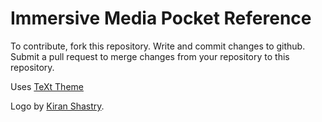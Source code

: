 # Immersive Media Pocket Reference

To contribute, fork this repository. Write and commit changes to github. Submit a pull request to merge changes from your repository to this repository.

Uses [TeXt Theme](https://github.com/kitian616/jekyll-TeXt-theme)

Logo by [Kiran Shastry](https://thenounproject.com/term/image/2338857).